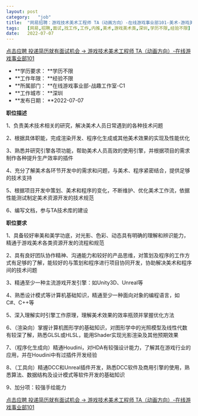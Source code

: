 ```yaml
---
layout:	post
category:	"job"
title:	"网易招聘：游戏技术美术工程师 TA（动画方向）-在线游戏事业部101-美术-游戏美术类-深圳学历不限经验不限"
tags:	[网易,招聘,面试,找工作,工作,内推,美术,游戏美术类,深圳,学历不限,经验不限]
date:	2022-07-07
---
```


[点击应聘 投递简历就有面试机会 ->  游戏技术美术工程师 TA（动画方向）-在线游戏事业部101](http://mobile.bole.netease.com/bole/boleDetail?id=32229&employeeId=346f03c3cda5f04c&key=all)



- **学历要求： **学历不限
- **工作年限： **经验不限
- **所属部门： **在线游戏事业部-战趣工作室-C1
- **工作城市： **深圳
- **发布日期： **2022-07-07



**职位描述**

1、负责美术技术相关的研究，解决美术人员日常遇到的各种技术问题

2、根据具体职能，完成渲染开发、程序化生成或其他美术效果的实现及性能优化

3、熟悉并研究引擎各项功能，帮助美术人员高效的使用引擎，并根据项目的需求制作各种提升生产效率的插件

4、充分了解美术各环节开发中的需求和问题，与美术、程序紧密结合，提供足够的技术支持

5、根据项目开发中策划、美术和程序的变化，不断维护、优化美术工作流，依据性能测试制定美术资源开发的技术规范

6、编写文档，参与TA技术库的建设



**职位要求**

1、具备较好审美和美学功底，对光影、色彩、动态具有明确的理解和辨识能力，精通于游戏美术各类资源开发的流程和规范

2、具有良好团队协作精神、沟通能力和较好的产品思维，对策划及程序的工作方式有足够的了解，能较好的与策划和程序进行项目协同开发，协助解决美术和程序间的技术问题

3、精通至少一种主流游戏开发引擎：如Unity3D、Unreal等

4、熟悉设计模式等计算机基础知识，精通至少一种面向对象的编程语言，如C#、C++等

5、深入理解实时引擎工作原理，理解美术效果的效率瓶颈并掌握优化方法

6、（渲染向）掌握计算机图形学的基础知识，对图形学中的光照模型及线性代数有较深了解，熟悉GLSL或HLSL，能用Shader实现光影渲染及其他预期效果

7、（程序化生成向）精通Houdini，对HDA有较强设计能力，了解其在游戏行业的应用，并在Houdini中有过插件开发经验

8、（工具向）精通DCC和Unreal插件开发，熟悉DCC软件及商用引擎的使用，熟悉算法、数据结构及设计模式等软件开发的基础知识

9、加分项：较强手绘能力



[点击应聘 投递简历就有面试机会 ->  游戏技术美术工程师 TA（动画方向）-在线游戏事业部101](http://mobile.bole.netease.com/bole/boleDetail?id=32229&employeeId=346f03c3cda5f04c&key=all)